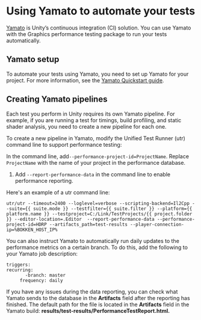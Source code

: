 # Using Yamato to automate your tests
[Yamato](https://internaldocs.cds.internal.unity3d.com/yamato/) is Unity’s continuous integration (CI) solution. You can use Yamato with the Graphics performance testing package to run your tests automatically.
<a name="yamato-setup"></a>
## Yamato setup
To automate your tests using Yamato, you need to set up Yamato for your project. For more information, see the [Yamato Quickstart guide](https://internaldocs.cds.internal.unity3d.com/yamato/workflows/quick-start/).
<a name="creating-yamato-pipelines"></a>

## Creating Yamato pipelines
Each test you perform in Unity requires its own Yamato pipeline. For example, if you are running a test for timings, build profiling, and static shader analysis, you need to create a new pipeline for each one.

To create a new pipeline in Yamato, modify the Unified Test Runner (utr) command line to support performance testing:

In the command line, add`--performance-project-id=ProjectName`. Replace `ProjectName` with the name of your project in the performance database.

1. Add `--report-performance-data` in the command line to enable performance reporting.

Here's an example of a utr command line:

```
utr/utr --timeout=2400 --loglevel=verbose --scripting-backend=Il2Cpp --suite={{ suite.mode }} --testfilter={{ suite.filter }} --platform={{ platform.name }} --testproject=C:/Link/TestProjects/{{ project.folder }} --editor-location=.Editor  --report-performance-data --performance-project-id=HDRP --artifacts_path=test-results --player-connection-ip=%BOKKEN_HOST_IP%
```

You can also instruct Yamato to automatically run daily updates to the performance metrics on a certain branch. To do this, add the following to your Yamato job description:

```
triggers:
recurring:
​       -branch: master
​     frequency: daily
```

If you have any issues during the data reporting, you can check what Yamato sends to the database in the **Artifacts** field after the reporting has finished. The default path for the file is located in the **Artifacts** field in the Yamato build: **results/test-results/PerformanceTestReport.html.**
